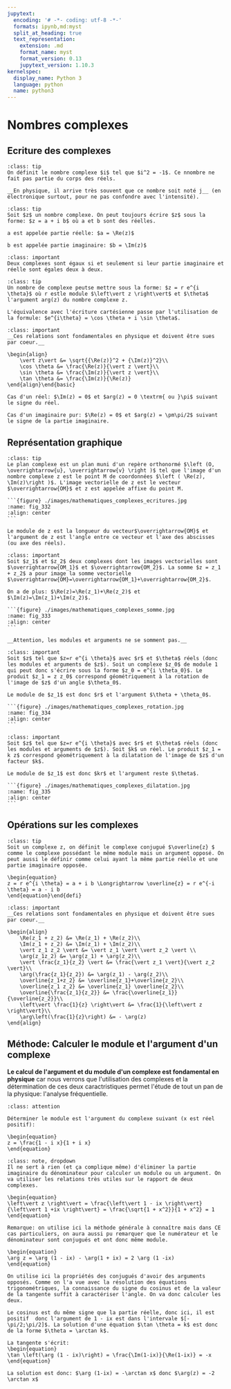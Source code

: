 ```yaml
---
jupytext:
  encoding: '# -*- coding: utf-8 -*-'
  formats: ipynb,md:myst
  split_at_heading: true
  text_representation:
    extension: .md
    format_name: myst
    format_version: 0.13
    jupytext_version: 1.10.3
kernelspec:
  display_name: Python 3
  language: python
  name: python3
---
```

# Nombres complexes

## Ecriture des complexes

````{admonition} Définition : Nombre complexe i
:class: tip
On définit le nombre complexe $i$ tel que $i^2 = -1$. Ce nnombre ne fait pas partie du corps des réels.

__En physique, il arrive très souvent que ce nombre soit noté j__ (en électronique surtout, pour ne pas confondre avec l'intensité).
````

````{admonition} Définition : Ecriture cartésienne.
:class: tip
Soit $z$ un nombre complexe. On peut toujours écrire $z$ sous la forme: $z = a + i b$ où a et b sont des réelles.

a est appelée partie réelle: $a = \Re(z)$

b est appelée partie imaginaire: $b = \Im(z)$
````

````{admonition} Fondamental : Egalité de complexes
:class: important
Deux complexes sont égaux si et seulement si leur partie imaginaire et réelle sont égales deux à deux.
````

````{admonition} Définition : Ecriture exponentielle.
:class: tip
Un nombre de complexe peutse mettre sous la forme: $z = r e^{i \theta}$ où r estle module $\left\vert z \right\vert$ et $\theta$ l'argument arg(z) du nombre complexe z.

L'équivalence avec l'écriture cartésienne passe par l'utilisation de la formule: $e^{i\theta} = \cos \theta + i \sin \theta$.
````

````{admonition} Fondamental : Relation entre les écritures
:class: important
__Ces relations sont fondamentales en physique et doivent être sues par coeur.__

\begin{align}
	\vert z\vert &= \sqrt{{\Re(z)}^2 + {\Im(z)}^2}\\
	\cos \theta &= \frac{\Re(z)}{\vert z \vert}\\
	\sin \theta &= \frac{\Im(z)}{\vert z \vert}\\
	\tan \theta &= \frac{\Im(z)}{\Re(z)}
\end{align}\end{basic}
````

````{dropdown} Cas particuliers
Cas d'un réel: $\Im(z) = 0$ et $arg(z) = 0 \textrm{ ou }\pi$ suivant le signe du réel.

Cas d'un imaginaire pur: $\Re(z) = 0$ et $arg(z) = \pm\pi/2$ suivant le signe de la partie imaginaire.
````

## Représentation graphique

````{admonition} Définition : Plan complexe
:class: tip
Le plan complexe est un plan muni d'un repère orthonormé $\left (O, \overrightarrow{u}, \overrightarrow{v} \right )$ tel que l'image d'un nombre complexe z est le point M de coordonnées $\left ( \Re(z), \Im(z)\right )$. L'image vectorielle de z est le vecteur $\overrightarrow{OM}$ et z est appelée affixe du point M.

```{figure} ./images/mathematiques_complexes_ecritures.jpg
:name: fig_332
:align: center
```

Le module de z est la longueur du vecteur$\overrightarrow{OM}$ et l'argument de z est l'angle entre ce vecteur et l'axe des abscisses (ou axe des réels).
````

````{admonition} Fondamental : Somme de complexes
:class: important
Soit $z_1$ et $z_2$ deux complexes dont les images vectorielles sont $\overrightarrow{OM_1}$ et $\overrightarrow{OM_2}$. La somme $z = z_1 + z_2$ a pour image la somme vectorielle $\overrightarrow{OM}=\overrightarrow{OM_1}+\overrightarrow{OM_2}$.

On a de plus: $\Re(z)=\Re(z_1)+\Re(z_2)$ et $\Im(z)=\Im(z_1)+\Im(z_2)$.

```{figure} ./images/mathematiques_complexes_somme.jpg
:name: fig_333
:align: center
```

__Attention, les modules et arguments ne se somment pas.__
````

````{admonition} Fondamental : Produit par un complexe de module
:class: important
Soit $z$ tel que $z=r e^{i \theta}$ avec $r$ et $\theta$ réels (donc les modules et arguments de $z$). Soit un complexe $z_0$ de module 1 qui peut donc s'écrire sous la forme $z_0 = e^{i \theta_0}$. Le produit $z_1 = z z_0$ correspond géométriquement à la rotation de l'image de $z$ d'un angle $\theta_0$.

Le module de $z_1$ est donc $r$ et l'argument $\theta + \theta_0$.

```{figure} ./images/mathematiques_complexes_rotation.jpg
:name: fig_334
:align: center
```
````

````{admonition} Fondamental : Multiplication par un réel
:class: important
Soit $z$ tel que $z=r e^{i \theta}$ avec $r$ et $\theta$ réels (donc les modules et arguments de $z$). Soit $k$ un réel. Le produit $z_1 = k z$ correspond géométriquement à la dilatation de l'image de $z$ d'un facteur $k$.

Le module de $z_1$ est donc $kr$ et l'argument reste $\theta$.

```{figure} ./images/mathematiques_complexes_dilatation.jpg
:name: fig_335
:align: center
```
````

## Opérations sur les complexes
````{admonition} Définition : Conjugaison
:class: tip
Soit un complexe z, on définit le complexe conjugué $\overline{z} $ comme le complexe possédant le même module mais un argument opposé. On peut aussi le définir comme celui ayant la même partie réelle et une partie imaginaire opposée.

\begin{equation}
z = r e^{i \theta} = a + i b \Longrightarrow \overline{z} = r e^{-i \theta} = a - i b
\end{equation}\end{defi}
````


````{admonition} Formulaire
:class: important
__Ces relations sont fondamentales en physique et doivent être sues par coeur.__

\begin{align}
    \Re(z_1 + z_2) &= \Re(z_1) + \Re(z_2)\\
    \Im(z_1 + z_2) &= \Im(z_1) + \Im(z_2)\\
    \vert z_1 z_2 \vert &= \vert z_1 \vert \vert z_2 \vert \\
    \arg(z_1z_2) &= \arg(z_1) + \arg(z_2)\\
    \vert \frac{z_1}{z_2} \vert &= \frac{\vert z_1 \vert}{\vert z_2 \vert}\\
    \arg(\frac{z_1}{z_2}) &= \arg(z_1) - \arg(z_2)\\
    \overline{z_1+z_2} &= \overline{z_1}+\overline{z_2}\\
    \overline{z_1 z_2} &= \overline{z_1} \overline{z_2}\\
    \overline{\frac{z_1}{z_2}} &= \frac{\overline{z_1}}{\overline{z_2}}\\
    \left\vert \frac{1}{z} \right\vert &= \frac{1}{\left\vert z \right\vert}\\
    \arg\left(\frac{1}{z}\right) &= - \arg(z)
\end{align}
````
## Méthode: Calculer le module et l'argument d'un complexe
__Le calcul de l'argument et du module d'un complexe est fondamental en physique__ car nous verrons que l'utilisation des complexes et la détermination de ces deux caractristiques permet l'étude de tout un pan de la physique: l'analyse fréquentielle.


````{admonition} Exercice 
:class: attention

Déterminer le module est l'argument du complexe suivant (x est réel positif):

\begin{equation}
z = \frac{1 - i x}{1 + i x}
\end{equation}
````
````{admonition} Attention : A ne pas faire... 
:class: note, dropdown
Il ne sert à rien (et ça complique même) d'éliminer la partie imaginaire du dénominateur pour calculer un module ou un argument. On va utiliser les relations très utiles sur le rapport de deux complexes.
````


````{dropdown} Correction
\begin{equation}
\left\vert z \right\vert = \frac{\left\vert 1 - ix \right\vert}{\left\vert 1 +ix \right\vert} = \frac{\sqrt{1 + x^2}}{1 + x^2} = 1
\end{equation}

Remarque: on utilise ici la méthode générale à connaître mais dans CE cas particuliers, on aura aussi pu remarquer que le numérateur et le dénominateur sont conjugués et ont donc même module.

\begin{equation}
\arg z = \arg (1 - ix) - \arg(1 + ix) = 2 \arg (1 -ix)
\end{equation}

On utilise ici la propriétés des conjugués d'avoir des arguments opposés. Comme on l'a vue avec la résolution des équations trigonométriques, la connaissance du signe du cosinus et de la valeur de la tangente suffit à caractériser l'angle. On va donc calculer les deux.

Le cosinus est du même signe que la partie réelle, donc ici, il est positif  donc l'argument de 1 - ix est dans l'intervale $[-\pi/2;\pi/2]$. La solution d'une équation $\tan \theta = k$ est donc de la forme $\theta = \arctan k$.

La tangente s'écrit:
\begin{equation}
\tan \left(\arg (1 - ix)\right) = \frac{\Im(1-ix)}{\Re(1-ix)} = -x
\end{equation}

La solution est donc: $\arg (1-ix) = -\arctan x$ donc $\arg(z) = -2 \arctan x$
````